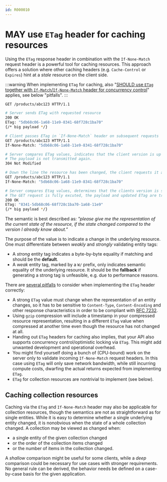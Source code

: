 ```yaml
---
id: R000010
---
```


# MAY use `ETag` header for caching resources

Using the `ETag` response header in combination with the `If-None-Match` request header is a powerful tool for caching resources.
This approach offers a solution where other caching headers (e.g. `Cache-Control` or `Expires`) hint at a _stale_ resource on the client side.

:::warning
When implementing `ETag` for caching, also "[SHOULD use `ETag` together with `If-Match`/`If-None-Match` header for concurrency control](./should-use-etag-together-with-if-match-if-none-match-header-for-concurrrency-control.md)" applies, see below "pitfalls".
:::

```sh
GET /products/abc123 HTTP/1.1

# Server sends ETag with requested resource
200 OK
ETag: "5db68c06-1a68-11e9-8341-68f728c1ba70"
{/* big payload */}

# Client passes ETag in `If-None-Match` header on subsequent requests
GET /products/abc123 HTTP/1.1
If-None-Match: "5db68c06-1a68-11e9-8341-68f728c1ba70"

# Server compares ETag values, indicates that the client version is up to date.
# The payload is not transmitted again.
304 Not Modified

# Down the line the resource has been changed, the client requests it again
GET /products/abc123 HTTP/1.1
If-None-Match: "5db68c06-1a68-11e9-8341-68f728c1ba70"

# Server compares Etag values, determines that the clients version is stale.
# The GET request is fully excuted, the payload and updated ETag are transmitted.
200 OK
ETag: "8341-5db68c06-68f728c1ba70-1a68-11e9"
{/* big payload */}
```

The semantic is best described as: _"please give me the representation of the current state of the resource, if the state changed compared to the version I already know about."_

The purpose of the value is to indicate a change in the underlying resource.
One must differentiate between _weakly_ and _strongly_ validating entity tags:

- A _strong_ entity tag indicates a byte-by-byte equality if matching and should be the **default**.
- A _weak_ entity tag, marked by a `W/` prefix, only indicates semantic equality of the underlying resource. It should be the **fallback** if generating a strong tag is unfeasible, e.g. due to performance reasons.

There are [several pitfalls](https://www.mnot.net/blog/2007/08/07/etags) to consider when implementing the `ETag` header correctly:

- A strong `ETag` value must change when the representation of an entity changes, so it has to be sensitive to `Content-Type`, `Content-Encoding` and other response characteristics in order to be compliant with [RFC 7232](https://tools.ietf.org/html/rfc7232#section-2.3).
- Using `gzip` compression will include a timestamp in your compressed resource representation, resulting in a different `ETag` value when compressed at another time even though the resource has not changed at all.
- Handing out `ETag` headers for caching also implies, that your API also supports concurrency control/optimistic locking via `ETag`. This might add unwanted development and operational overhead.
- You might find yourself doing a bunch of (CPU-bound) work on the server only to validate incoming `If-None-Match` request headers. In this case using `ETag` will only save network bandwidth, while still incurring compute costs, dwarfing the actual returns expected from implementing `ETag`.
- `ETag` for collection resources are nontrivial to implement (see below).

## Caching collection resources

Caching via the `ETag` and `If-None-Match` header may also be applicable for collection resources, though the semantics are not as straightforward as for single entities.
While it is easy to determine whether a single underlying entity changed, it is nonobvious when the state of a whole collection changed.
A collection may be viewed as changed when:

- a single entity of the given collection changed
- or the order of the collection items changed
- or the number of items in the collection changed.

A _shallow_ comparison might be useful for some clients, while a _deep_ comparison could be necessary for use cases with stronger requirements.
No general rule can be derived, the behavior needs be defined on a case-by-case basis for the given application.
